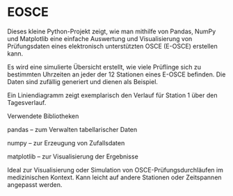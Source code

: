 # EOSCE
Dieses kleine Python-Projekt zeigt, wie man mithilfe von Pandas, NumPy und Matplotlib eine einfache Auswertung und Visualisierung von Prüfungsdaten eines elektronisch unterstützten OSCE (E-OSCE) erstellen kann.

Es wird eine simulierte Übersicht erstellt, wie viele Prüflinge sich zu bestimmten Uhrzeiten an jeder der 12 Stationen eines E-OSCE befinden. Die Daten sind zufällig generiert und dienen als Beispiel.

Ein Liniendiagramm zeigt exemplarisch den Verlauf für Station 1 über den Tagesverlauf.

Verwendete Bibliotheken

pandas – zum Verwalten tabellarischer Daten

numpy – zur Erzeugung von Zufallsdaten

matplotlib – zur Visualisierung der Ergebnisse

Ideal zur Visualisierung oder Simulation von OSCE-Prüfungsdurchläufen im medizinischen Kontext. Kann leicht auf andere Stationen oder Zeitspannen angepasst werden.
